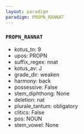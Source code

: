 ```yaml
---
layout: paradigm
paradigm: PROPN_RANNAT
---
```

### ` PROPN_RANNAT `


* kotus_tn: 9
* upos: PROPN
* suffix_regex: nnat
* kotus_av: J
* grade_dir: weaken
* harmony: back
* possessive: False
* stem_diphthong: None
* deletion: nat
* plurale_tantum: obligatory
* clitics: False
* pos: NOUN
* stem_vowel: None
